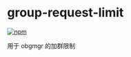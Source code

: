 # group-request-limit

[![npm](https://img.shields.io/npm/v/koishi-plugin-group-request-limit?style=flat-square)](https://www.npmjs.com/package/koishi-plugin-group-request-limit)

用于 obgmgr 的加群限制
